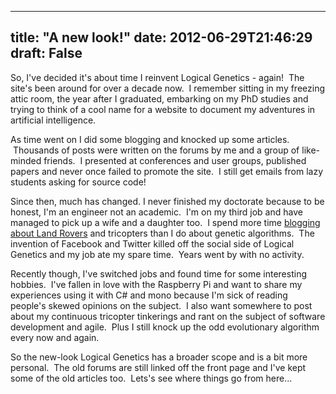 
---
title: "A new look!"
date: 2012-06-29T21:46:29
draft: False
---

So, I've decided it's about time I reinvent Logical Genetics - again!  The site's been around for over a decade now.  I remember sitting in my freezing attic room, the year after I graduated, embarking on my PhD studies and trying to think of a cool name for a website to document my adventures in artificial intelligence.

As time went on I did some blogging and knocked up some articles.  Thousands of posts were written on the forums by me and a group of like-minded friends.  I presented at conferences and user groups, published papers and never once failed to promote the site.  I still get emails from lazy students asking for source code!

Since then, much has changed. I never finished my doctorate because to be honest, I'm an engineer not an academic.  I'm on my third job and have managed to pick up a wife and a daughter too.  I spend more time <a href="http://danandtheduke.co.uk">blogging about Land Rovers</a> and tricopters than I do about genetic algorithms.  The invention of Facebook and Twitter killed off the social side of Logical Genetics and my job ate my spare time.  Years went by with no activity.

Recently though, I've switched jobs and found time for some interesting hobbies.  I've fallen in love with the Raspberry Pi and want to share my experiences using it with C# and mono because I'm sick of reading people's skewed opinions on the subject.  I also want somewhere to post about my continuous tricopter tinkerings and rant on the subject of software development and agile.  Plus I still knock up the odd evolutionary algorithm every now and again.

So the new-look Logical Genetics has a broader scope and is a bit more personal.  The old forums are still linked off the front page and I've kept some of the old articles too.  Lets's see where things go from here...